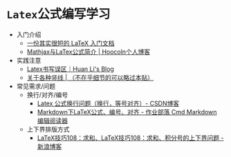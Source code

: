 # `Latex`公式编写学习

- 入门介绍
    - [一份其实很短的 LaTeX 入门文档](https://liam.page/2014/09/08/latex-introduction/)
    - [Mathjax与LaTex公式简介 | Hoocoln个人博客](http://3iter.com/2015/10/14/Mathjax%E4%B8%8ELaTex%E5%85%AC%E5%BC%8F%E7%AE%80%E4%BB%8B/)
- 实践注意
    - [Latex书写误区｜Huan Li's Blog](https://longaspire.github.io/blog/Latex%E4%B9%A6%E5%86%99%E8%AF%AF%E5%8C%BA/)
    - [关于各种竖线 | （不在乎细节的可以略过本贴）](http://kuing.orzweb.net/archiver/?tid-139.html)
- 常见需求/问题
    - 换行/对齐/编号
        - [Latex 公式换行问题（换行，等号对齐）- CSDN博客](https://blog.csdn.net/leichaoaizhaojie/article/details/53463598)
        - [Markdown下LaTeX公式、编号、对齐 - 作业部落 Cmd Markdown 编辑阅读器](https://www.zybuluo.com/fyywy520/note/82980)
    - 上下界排版方式
        - [LaTeX技巧108：求和、LaTeX技巧108：求和、积分号的上下界问题 - 新浪博客](http://blog.sina.com.cn/s/blog_5e16f1770100g7l5.html)
